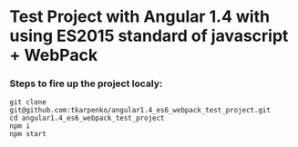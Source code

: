 # Test Project with Angular 1.4 with using ES2015 standard of javascript + WebPack

### Steps to fire up the project localy:

```
git clone git@github.com:tkarpenko/angular1.4_es6_webpack_test_project.git
cd angular1.4_es6_webpack_test_project
npm i
npm start
```